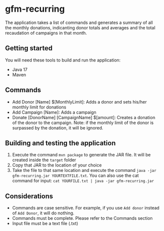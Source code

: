 # gfm-recurring
The application takes a list of commands and generates a summary of all the monthly donations, indicanting donor totals and averages and the total recaudation of campaigns in that month.

## Getting started
You will need these tools to build and run the application:
* Java 17
* Maven

## Commands
* Add Donor [Name] $[MonthlyLimit]: Adds a donor and sets his/her monthly limit for donations
* Add Campaign [Name]: Adds a campaign
* Donate [DonorName] [CampaignName] $[amount]: Creates a donation of the donor to the campaign. Note: if the monthly limit of the donor is surpassed by the donation, it will be ignored.

## Building and testing the application

1. Execute the command `mvn package` to generate the JAR file. It will be created inside the `target` folder
2. Copy that JAR to the location of your choice
3. Take the file to that same location and execute the command `java -jar gfm-recurring.jar YOURTEXTFILE.txt`. You can also use the cat command for input: `cat YOURFILE.txt | java -jar gfm-recurring.jar`

## Considerations

* Commands are case sensitive. For example, if you use `Add donor` instead of `Add Donor`, it will do nothing.
* Commands must be complete. Please refer to the Commands section
* Input file must be a text file (.txt)
